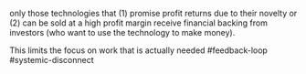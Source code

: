 only those technologies that (1) promise profit returns due to their novelty or (2) can be sold at a high profit margin receive financial backing from investors (who want to use the technology to make money). 

This limits the focus on work that is actually needed 
#feedback-loop #systemic-disconnect